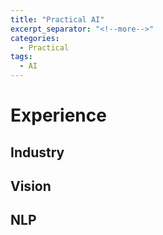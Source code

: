 ```yaml
---
title: "Practical AI"
excerpt_separator: "<!--more-->"
categories:
  - Practical
tags:
  - AI
---
```

# Experience
## Industry

## Vision

## NLP
